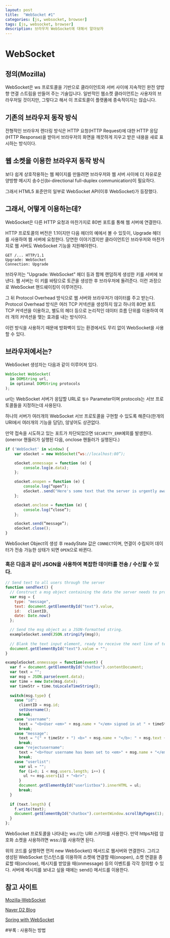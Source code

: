 ```yaml
---
layout: post
title:  "WebSocket #1"
categories: [js, websocket, browser]
tags: [js, websocket, browser]
description: 브라우저 WebSocket에 대해서 알아보자
---
```



# WebSocket

## 정의(Mozilla)

WebSocket은 ws 프로토콜을 기반으로 클라이언트와 서버 사이에 지속적인 완전 양방향 연결 스트림을 만들어 주는 기술입니다. 일반적인 웹소켓 클라이언트는 사용자의 브라우저일 것이지만, 그렇다고 해서 이 프로토콜이 플랫폼에 종속적이지는 않습니다.

## 기존의 브라우저 동작 방식

전형적인 브라우저 렌더링 방식은 HTTP 요청(HTTP Request)에 대한 HTTP 응답(HTTP Response)을 받아서 브라우저의 화면을 깨끗하게 지우고 받은 내용을 새로 표시하는 방식이다. 

## 웹 소켓을 이용한 브라우저 동작 방식

보다 쉽게 상호작용하는 웹 페이지를 만들려면 브라우저와 웹 서버 사이에 더 자유로운 양방향 메시지 송수신(bi-directional full-duplex communication)이 필요하다. 

그래서 HTML5 표준안의 일부로 WebSocket API(이후 WebSocket)가 등장했다.

## 그래서, 어떻게 이용하는데?

WebSocket은 다른 HTTP 요청과 마찬가지로 80번 포트를 통해 웹 서버에 연결한다. 

HTTP 프로토콜의 버전은 1.1이지만 다음 헤더의 예에서 볼 수 있듯이, Upgrade 헤더를 사용하여 웹 서버에 요청한다. 당연한 이야기겠지만 클라이언트인 브라우저와 마찬가지로 웹 서버도 WebSocket 기능을 지원해야한다.

```
GET /... HTTP/1.1  
Upgrade: WebSocket  
Connection: Upgrade
```

브라우저는 "Upgrade: WebSocket" 헤더 등과 함께 랜덤하게 생성한 키를 서버에 보낸다. 웹 서버는 이 키를 바탕으로 토큰을 생성한 후 브라우저에 돌려준다. 이런 과정으로 WebSocket 핸드쉐이킹이 이루어진다.

그 뒤 Protocol Overhead 방식으로 웹 서버와 브라우저가 데이터를 주고 받는다. Protocol Overhead 방식은 여러 TCP 커넥션을 생성하지 않고 하나의 80번 포트 TCP 커넥션을 이용하고, 별도의 헤더 등으로 논리적인 데이터 흐름 단위를 이용하여 여러 개의 커넥션을 맺는 효과를 내는 방식이다.

이런 방식을 사용하기 때문에 방화벽이 있는 환경에서도 무리 없이 WebSocket을 사용할 수 있다.

## 브라우저에서는?

WebSocket 생성자는 다음과 같이 이루어져 있다.

```javascript
WebSocket WebSocket(
  in DOMString url,
  in optional DOMString protocols
);
```

url는 WebSocket 서버가 응답할 URL로 `필수` Parameter이며 protocols는 서브 프로토콜들을 지정하는데 사용된다.

하나의 서버가 여러개의 WebSocket 서브 프로토콜을 구현할 수 있도록 해준다(한개의 URI에서 여러개의 기능을 담당), 않넣어도 상관없다.

만약 접속을 시도하고 있는 포트가 차단되었으면 `SECURITY_ERR`예외를 발생한다.(onerror 핸들러가 실행된 다음, onclose 핸들러가 실행된다.)



```javascript
if ('WebSocket' in window) {  
    var oSocket = new WebSocket(“ws://localhost:80”);

    oSocket.onmessage = function (e) { 
        console.log(e.data); 
    };

    oSocket.onopen = function (e) {
        console.log(“open”);
		oSocket..send("Here's some text that the server is urgently awaiting!"); 
    };

    oSocket.onclose = function (e) {
        console.log(“close”);
    };

    oSocket.send(“message”);
    oSocket.close();
}
```

WebSocket Object의 생성 후 readyState 값은 `CONNECT`이며, 연결이 수립되어 데이터가 전송 가능한 상태가 되면 `OPEN`으로 바뀐다.

### 혹은 다음과 같이 JSON을 사용하여 복잡한 데이터를 전송 / 수신할 수 있다.


```javascript
// Send text to all users through the server
function sendText() {
  // Construct a msg object containing the data the server needs to process the message from the chat client.
  var msg = {
    type: "message",
    text: document.getElementById("text").value,
    id:   clientID,
    date: Date.now()
  };

  // Send the msg object as a JSON-formatted string.
  exampleSocket.send(JSON.stringify(msg));
  
  // Blank the text input element, ready to receive the next line of text from the user.
  document.getElementById("text").value = "";
}
```

```javascript
exampleSocket.onmessage = function(event) {
  var f = document.getElementById("chatbox").contentDocument;
  var text = "";
  var msg = JSON.parse(event.data);
  var time = new Date(msg.date);
  var timeStr = time.toLocaleTimeString();
  
  switch(msg.type) {
    case "id":
      clientID = msg.id;
      setUsername();
      break;
    case "username":
      text = "<b>User <em>" + msg.name + "</em> signed in at " + timeStr + "</b><br>";
      break;
    case "message":
      text = "(" + timeStr + ") <b>" + msg.name + "</b>: " + msg.text + "<br>";
      break;
    case "rejectusername":
      text = "<b>Your username has been set to <em>" + msg.name + "</em> because the name you chose is in use.</b><br>"
      break;
    case "userlist":
      var ul = "";
      for (i=0; i < msg.users.length; i++) {
        ul += msg.users[i] + "<br>";
      }
      document.getElementById("userlistbox").innerHTML = ul;
      break;
  }
  
  if (text.length) {
    f.write(text);
    document.getElementById("chatbox").contentWindow.scrollByPages(1);
  }
};
```



WebSocket 프로토콜을 나타내는 ws://는 URI 스키마를 사용한다.
만약 https처럼 암호화 소켓을 사용하려면 wss://를 사용하면 된다.


위의 코드를 실행하면 먼저 new WebSocket() 메서드로 웹서버와 연결한다. 그리고 생성된 WebSocket 인스턴스를 이용하여 소켓에 연결할 때(onopen), 소켓 연결을 종료할 때(onclose), 메시지를 받았을 때(onmessage) 등의 이벤트를 각각 정의할 수 있다. 서버에 메시지를 보내고 싶을 때에는 send() 메서드를 이용한다. 


## 참고 사이트

[Mozilla-WebSocket](https://developer.mozilla.org/ko/docs/WebSockets/Writing_WebSocket_client_applications)

[Naver D2 Blog](http://d2.naver.com/helloworld/1336)

[Spring with WebSocket](http://blog.naver.com/PostView.nhn?blogId=beabeak&logNo=220471878778&parentCategoryNo=&categoryNo=86&viewDate=&isShowPopularPosts=true&from=search)

#부록 : 사용하는 방법